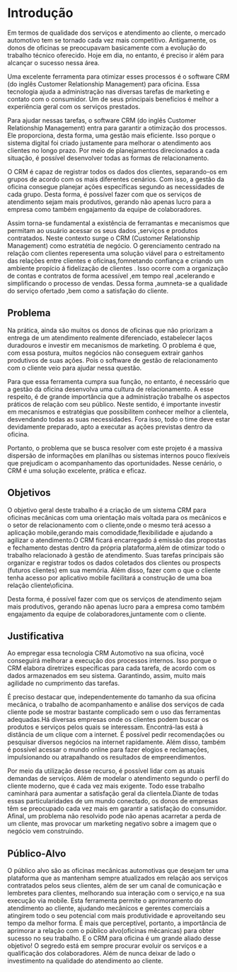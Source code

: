 # Introdução

 Em termos de qualidade dos serviços e atendimento ao cliente, o mercado automotivo tem se tornado cada vez mais competitivo. Antigamente, os donos de oficinas se preocupavam basicamente com a evolução do trabalho técnico oferecido. Hoje em dia, no entanto, é preciso ir além para alcançar o sucesso nessa área.

Uma excelente ferramenta para otimizar esses processos é o software CRM (do inglês Customer Relationship Management) para oficina. Essa tecnologia ajuda a administração nas diversas tarefas de marketing e contato com o consumidor. Um de seus principais benefícios é melhor a experiência geral com os serviços prestados.

Para ajudar nessas tarefas, o software CRM (do inglês Customer Relationship Management) entra para garantir a otimização dos processos. Ele proporciona, desta forma, uma gestão mais eficiente. Isso porque o sistema digital foi criado justamente para melhorar o atendimento aos clientes no longo prazo. Por meio de planejamentos direcionados a cada situação, é possível desenvolver todas as formas de relacionamento.

O CRM é capaz de registrar todos os dados dos clientes, separando-os em grupos de acordo com os mais diferentes cenários. Com isso, a gestão da oficina consegue planejar ações específicas segundo as necessidades de cada grupo. Desta forma, é possível fazer com que os serviços de atendimento sejam mais produtivos, gerando não apenas lucro para a empresa como também engajamento da equipe de colaboradores.

Assim torna-se fundamental a existência de ferramantas e mecanismos que permitam ao usuário acessar os seus dados ,serviços e produtos contratados. Neste contexto surge o CRM (Customer Relationship Management) como estratétia de negócio. O gerenciamento centrado na relação com clientes reperesenta uma solução viável para o estreitamento das relações entre clientes e oficinas,fomnetando confiança e criando um ambiente propício á fidelização de clientes . Isso ocorre com a organização de contas e contratos de forma acessível ,em tempo real ,acelerando e simplificando o processo de vendas. Dessa forma ,aumneta-se a qualidade do serviço ofertado ,bem como a satisfação do cliente.

## Problema

Na prática, ainda são muitos os donos de oficinas que não priorizam a entrega de um atendimento realmente diferenciado, estabelecer laços duradouros e investir em mecanismos de marketing. O problema é que, com essa postura, muitos negócios não conseguem extrair ganhos produtivos de suas ações. Pois o software de gestão de relacionamento com o cliente veio para ajudar nessa questão.

Para que essa ferramenta cumpra sua função, no entanto, é necessário que a gestão da oficina desenvolva uma cultura de relacionamento. A esse respeito, é de grande importância que a administração trabalhe os aspectos práticos de relação com seu público. Neste sentido, é importante investir em mecanismos e estratégias que possibilitem conhecer melhor a clientela, desvendando todas as suas necessidades. Fora isso, todo o time deve estar devidamente preparado, apto a executar as ações previstas dentro da oficina.

Portanto, o problema que se busca resolver com este projeto é a massiva dispersão de informações em planilhas ou sistemas internos pouco flexíveis que prejudicam o acompanhamento das oportunidades. Nesse cenário, o CRM é uma solução excelente, prática e eficaz.

## Objetivos

O objetivo geral deste trabalho é a criação de um sistema CRM para oficinas mecânicas com uma orientação mais voltada para os mecânicos e o setor de relacionamento com o cliente,onde o mesmo terá acesso a aplicação mobile,gerando mais comodidade,flexibilidade e ajudando a agilizar o atendimento.O CRM ficará encarregado á emissão das propostas e fechamento destas dentro da própria plataforma,além de otimizar todo o trabalho relacionado à gestão de atendimento. Suas tarefas principais são organizar e registrar todos os dados coletados dos clientes ou prospects (futuros clientes) em sua memória. Além disso, fazer com o que o cliente tenha acesso por aplicativo mobile facilitará a construção de uma boa relação cliente\oficina.

Desta forma, é possível fazer com que os serviços de atendimento sejam mais produtivos, gerando não apenas lucro para a empresa como também engajamento da equipe de colaboradores,juntamente com o cliente.

## Justificativa

Ao empregar essa tecnologia CRM Automotivo na sua oficina, você conseguirá melhorar a execução dos processos internos. Isso porque o CRM elabora diretrizes específicas para cada tarefa, de acordo com os dados armazenados em seu sistema. Garantindo, assim, muito mais agilidade no cumprimento das tarefas.

É preciso destacar que, independentemente do tamanho da sua oficina mecânica, o trabalho de acompanhamento e análise dos serviços de cada cliente pode se mostrar bastante complicado sem o uso das ferramentas adequadas.Há diversas empresas onde os clientes podem buscar os produtos e serviços pelos quais se interessam. Encontrá-las está à distância de um clique com a internet. É possível pedir recomendações ou pesquisar diversos negócios na internet rapidamente. Além disso, também é possível acessar o mundo online para fazer elogios e reclamações, impulsionando ou atrapalhando os resultados de empreendimentos.

Por meio da utilização desse recurso, é possível lidar com as atuais demandas de serviços. Além de modelar o atendimento segundo o perfil do cliente moderno, que é cada vez mais exigente. Todo esse trabalho caminhará para aumentar a satisfação geral da clientela.Diante de todas essas particularidades de um mundo conectado, os donos de empresas têm se preocupado cada vez mais em garantir a satisfação do consumidor. Afinal, um problema não resolvido pode não apenas acarretar a perda de um cliente, mas provocar um marketing negativo sobre a imagem que o negócio vem construindo.

## Público-Alvo

O público alvo são as oficinas mecânicas automotivas que desejam ter uma plataforma que as mantenham sempre atualizados em relação aos serviços contratados pelos seus clientes, além de ser um canal de comunicação e lembretes para clientes, melhorando sua interação com o serviço,e na sua execução via mobile. Esta ferramenta permite o aprimoramento do atendimento ao cliente, ajudando mecânicos e gerentes comerciais a atingirem todo o seu potencial com mais produtividade e aproveitando seu tempo da melhor forma.
É mais que perceptível, portanto, a importância de aprimorar a relação com o público alvo(oficinas mêcanicas) para obter sucesso no seu trabalho. E o CRM para oficina é um grande aliado desse objetivo! O segredo está em sempre procurar evoluir os serviços e a qualificação dos colaboradores. Além de nunca deixar de lado o investimento na qualidade do atendimento ao cliente.


